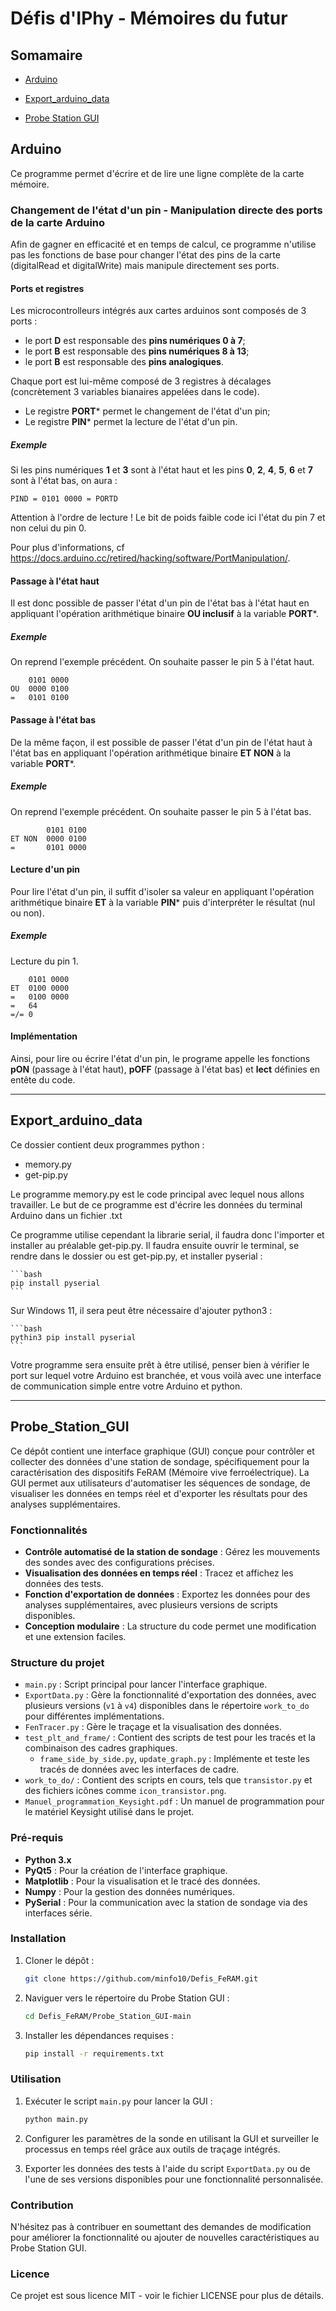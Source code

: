 # Défis d'IPhy - Mémoires du futur
## Somamaire

- [Arduino](##Arduino)

- [Export_arduino_data](##Export_arduino_data)

- [Probe Station GUI](##Probe_Station_GUI)

## Arduino

Ce programme permet d'écrire et de lire une ligne complète de la carte mémoire.

### Changement de l'état d'un pin - Manipulation directe des ports de la carte Arduino
Afin de gagner en efficacité et en temps de calcul, ce programme n'utilise pas les fonctions de base pour changer l'état des pins de la carte (digitalRead et digitalWrite) mais manipule directement ses ports.

#### Ports et registres
Les microcontrolleurs intégrés aux cartes arduinos sont composés de 3 ports :
- le port **D** est responsable des **pins numériques 0 à 7**;
- le port **B** est responsable des **pins numériques 8 à 13**;
- le port **B** est responsable des **pins analogiques**.

Chaque port est lui-même composé de 3 registres à décalages (concrètement 3 variables bianaires appelées dans le code).
- Le registre **PORT*** permet le changement de l'état d'un pin;
- Le registre **PIN*** permet la lecture de l'état d'un pin.

##### Exemple
Si les pins numériques **1** et **3** sont à l'état haut et les pins **0**, **2**, **4**, **5**, **6** et **7** sont à l'état bas, on aura :
```
PIND = 0101 0000 = PORTD
```
Attention à l'ordre de lecture ! Le bit de poids faible code ici l'état du pin 7 et non celui du pin 0.

Pour plus d'informations, cf https://docs.arduino.cc/retired/hacking/software/PortManipulation/.


#### Passage à l'état haut
Il est donc possible de passer l'état d'un pin de l'état bas à l'état haut en appliquant l'opération arithmétique binaire **OU inclusif** à la variable **PORT***.

##### Exemple
On reprend l'exemple précédent. On souhaite passer le pin 5 à l'état haut.

```
    0101 0000 
OU  0000 0100
=   0101 0100
```

#### Passage à l'état bas
De la même façon, il est possible de passer l'état d'un pin de l'état haut à l'état bas en appliquant l'opération arithmétique binaire **ET NON** à la variable **PORT***.

##### Exemple
On reprend l'exemple précédent. On souhaite passer le pin 5 à l'état bas.

```
        0101 0100 
ET NON  0000 0100 
=       0101 0000
```
#### Lecture d'un pin
Pour lire l'état d'un pin, il suffit d'isoler sa valeur en appliquant l'opération arithmétique binaire **ET** à la variable **PIN*** puis d'interpréter le résultat (nul ou non).

##### Exemple
Lecture du pin 1.

```
    0101 0000 
ET  0100 0000
=   0100 0000
=   64
=/= 0
```

#### Implémentation
Ainsi, pour lire ou écrire l'état d'un pin, le programe appelle les fonctions **pON** (passage à l'état haut), **pOFF** (passage à l'état bas) et **lect** définies en entête du code.

---

## Export_arduino_data

Ce dossier contient deux programmes python :
- memory.py
- get-pip.py

Le programme memory.py est le code principal avec lequel nous allons travailler. Le but de ce programme est d'écrire les données du terminal Arduino dans un fichier .txt

Ce programme utilise cependant la librarie serial, il faudra donc l'importer et installer au préalable get-pip.py.
Il faudra ensuite ouvrir le terminal, se rendre dans le dossier ou est get-pip.py, et installer pyserial :

    ```bash
    pip install pyserial
    ```
    
Sur Windows 11, il sera peut être nécessaire d'ajouter python3 :

    ```bash
    pythin3 pip install pyserial 
    ```

Votre programme sera ensuite prêt à être utilisé, penser bien à vérifier le port sur lequel votre Arduino est branchée, et vous voilà avec une interface de communication simple entre votre Arduino et python. 


---

## Probe_Station_GUI

Ce dépôt contient une interface graphique (GUI) conçue pour contrôler et collecter des données d'une station de sondage, spécifiquement pour la caractérisation des dispositifs FeRAM (Mémoire vive ferroélectrique). La GUI permet aux utilisateurs d'automatiser les séquences de sondage, de visualiser les données en temps réel et d'exporter les résultats pour des analyses supplémentaires.

### Fonctionnalités

- **Contrôle automatisé de la station de sondage** : Gérez les mouvements des sondes avec des configurations précises.
- **Visualisation des données en temps réel** : Tracez et affichez les données des tests.
- **Fonction d'exportation de données** : Exportez les données pour des analyses supplémentaires, avec plusieurs versions de scripts disponibles.
- **Conception modulaire** : La structure du code permet une modification et une extension faciles.

### Structure du projet

- `main.py` : Script principal pour lancer l'interface graphique.
- `ExportData.py` : Gère la fonctionnalité d'exportation des données, avec plusieurs versions (`v1` à `v4`) disponibles dans le répertoire `work_to_do` pour différentes implémentations.
- `FenTracer.py` : Gère le traçage et la visualisation des données.
- `test_plt_and_frame/` : Contient des scripts de test pour les tracés et la combinaison des cadres graphiques.
  - `frame_side_by_side.py`, `update_graph.py` : Implémente et teste les tracés de données avec les interfaces de cadre.
- `work_to_do/` : Contient des scripts en cours, tels que `transistor.py` et des fichiers icônes comme `icon_transistor.png`.
- `Manuel_programmation_Keysight.pdf` : Un manuel de programmation pour le matériel Keysight utilisé dans le projet.

### Pré-requis

- **Python 3.x**
- **PyQt5** : Pour la création de l'interface graphique.
- **Matplotlib** : Pour la visualisation et le tracé des données.
- **Numpy** : Pour la gestion des données numériques.
- **PySerial** : Pour la communication avec la station de sondage via des interfaces série.

### Installation

1. Cloner le dépôt :
   ```bash
   git clone https://github.com/minfo10/Defis_FeRAM.git
   ```

2. Naviguer vers le répertoire du Probe Station GUI :
   ```bash
   cd Defis_FeRAM/Probe_Station_GUI-main
   ```

3. Installer les dépendances requises :
   ```bash
   pip install -r requirements.txt
   ```

### Utilisation

1. Exécuter le script `main.py` pour lancer la GUI :
   ```bash
   python main.py
   ```

2. Configurer les paramètres de la sonde en utilisant la GUI et surveiller le processus en temps réel grâce aux outils de traçage intégrés.

3. Exporter les données des tests à l'aide du script `ExportData.py` ou de l'une de ses versions disponibles pour une fonctionnalité personnalisée.

### Contribution

N'hésitez pas à contribuer en soumettant des demandes de modification pour améliorer la fonctionnalité ou ajouter de nouvelles caractéristiques au Probe Station GUI.

### Licence

Ce projet est sous licence MIT - voir le fichier LICENSE pour plus de détails.



